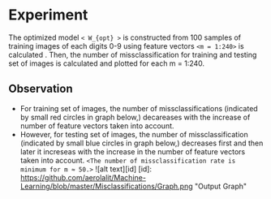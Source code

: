 Experiment==========The optimized model `< W_{opt} >` is constructed from 100 samples of training images of each digits 0-9 using feature vectors `<m = 1:240>` is calculated . Then, the number of missclassification for training and testing set of images is calculated and plotted for each m = 1:240.Observation------------*	For training set of images, the number of missclassifications (indicated by small red circles in graph below,) decareases with the increase of number of feature vectors taken into account.*	However, for testing set of images, the number of missclassification (indicated by small blue circles in graph below,) decreases first and then later it increseas  with the increase in the number of feature vectors taken into account. `<The number of missclassification rate is minimum for m ≈ 50.>`![alt text][id][id]: https://github.com/aerolalit/Machine-Learning/blob/master/Misclassifications/Graph.png "Output Graph"